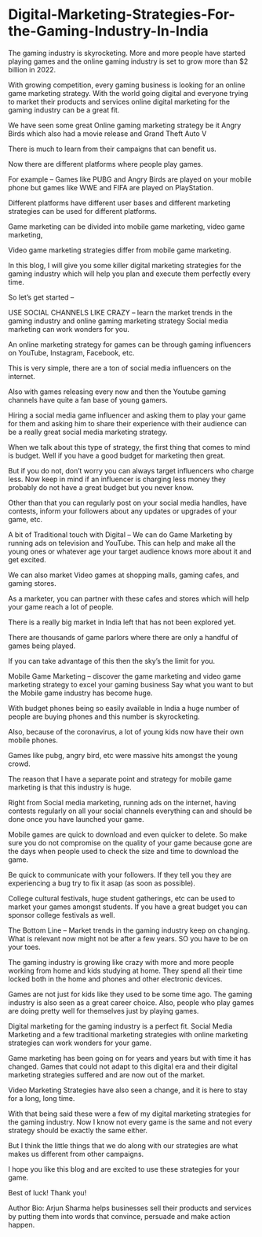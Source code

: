 # Digital-Marketing-Strategies-For-the-Gaming-Industry-In-India

The gaming industry is skyrocketing. More and more people have started playing games and the online gaming industry is set to grow more than $2 billion in 2022.

With growing competition, every gaming business is looking for an online game marketing strategy. With the world going digital and everyone trying to market their products and services online digital marketing for the gaming industry can be a great fit.

We have seen some great Online gaming marketing strategy be it Angry Birds which also had a movie release and Grand Theft Auto V

There is much to learn from their campaigns that can benefit us.

Now there are different platforms where people play games.

For example – Games like PUBG and Angry Birds are played on your mobile phone but games like WWE and FIFA are played on PlayStation.

Different platforms have different user bases and different marketing strategies can be used for different platforms.

Game marketing can be divided into mobile game marketing, video game marketing, 

Video game marketing strategies differ from mobile game marketing.

In this blog, I will give you some killer digital marketing strategies for the gaming industry which will help you plan and execute them perfectly every time.

So let’s get started – 

USE SOCIAL CHANNELS LIKE CRAZY – 
learn the market trends in the gaming industry and online gaming marketing strategy
Social media marketing can work wonders for you.

An online marketing strategy for games can be through gaming influencers on YouTube, Instagram, Facebook, etc. 

This is very simple, there are a ton of social media influencers on the internet.

Also with games releasing every now and then the Youtube gaming channels have quite a fan base of young gamers.

Hiring a social media game influencer and asking them to play your game for them and asking him to share their experience with their audience can be a really great social media marketing strategy.

When we talk about this type of strategy, the first thing that comes to mind is budget. Well if you have a good budget for marketing then great. 

But if you do not, don’t worry you can always target influencers who charge less. Now keep in mind if an influencer is charging less money they probably do not have a great budget but you never know.

Other than that you can regularly post on your social media handles, have contests, inform your followers about any updates or upgrades of your game, etc.

A bit of Traditional touch with Digital –
We can do Game Marketing by running ads on television and YouTube. This can help and make all the young ones or whatever age your target audience knows more about it and get excited.

We can also market Video games at shopping malls, gaming cafes, and gaming stores.

As a marketer, you can partner with these cafes and stores which will help your game reach a lot of people.

There is a really big market in India left that has not been explored yet.

There are thousands of game parlors where there are only a handful of games being played.

If you can take advantage of this then the sky’s the limit for you.

Mobile Game Marketing – 
discover the game marketing and video game marketing strategy to excel your gaming business
Say what you want to but the Mobile game industry has become huge.

With budget phones being so easily available in India a huge number of people are buying phones and this number is skyrocketing. 

Also, because of the coronavirus, a lot of young kids now have their own mobile phones. 

Games like pubg, angry bird, etc were massive hits amongst the young crowd.  

The reason that I have a separate point and strategy for mobile game marketing is that this industry is huge. 

Right from Social media marketing, running ads on the internet, having contests regularly on all your social channels everything can and should be done once you have launched your game.

Mobile games are quick to download and even quicker to delete. So make sure you do not compromise on the quality of your game because gone are the days when people used to check the size and time to download the game.

Be quick to communicate with your followers. If they tell you they are experiencing a bug try to fix it asap (as soon as possible).

College cultural festivals, huge student gatherings, etc can be used to market your games amongst students. If you have a great budget you can sponsor college festivals as well.

The Bottom Line – 
Market trends in the gaming industry keep on changing. What is relevant now might not be after a few years. SO you have to be on your toes.

The gaming industry is growing like crazy with more and more people working from home and kids studying at home. They spend all their time locked both in the home and phones and other electronic devices.

Games are not just for kids like they used to be some time ago. The gaming industry is also seen as a great career choice. Also, people who play games are doing pretty well for themselves just by playing games.

Digital marketing for the gaming industry is a perfect fit. Social Media Marketing and a few traditional marketing strategies with online marketing strategies can work wonders for your game.

Game marketing has been going on for years and years but with time it has changed. Games that could not adapt to this digital era and their digital marketing strategies suffered and are now out of the market. 

Video Marketing Strategies have also seen a change, and it is here to stay for a long, long time.

With that being said these were a few of my digital marketing strategies for the gaming industry. Now I know not every game is the same and not every strategy should be exactly the same either.

But I think the little things that we do along with our strategies are what makes us different from other campaigns.

I hope you like this blog and are excited to use these strategies for your game. 

Best of luck! Thank you!

Author Bio: Arjun Sharma helps businesses sell their products and services by putting them into words that convince, persuade and make action happen.
